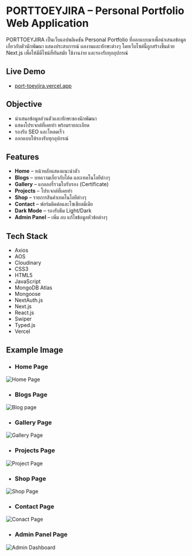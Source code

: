 # PORTTOEYJIRA – Personal Portfolio Web Application
PORTTOEYJIRA เป็นเว็บแอปพลิเคชัน Personal Portfolio ที่ออกแบบมาเพื่อนำเสนอข้อมูลเกี่ยวกับตัวนักพัฒนา แสดงประสบการณ์ ผลงานและทักษะต่างๆ โดยเว็บไซต์นี้ถูกสร้างขึ้นด้วย Next.js เพื่อให้มีดีไซน์ที่ทันสมัย ใช้งานง่าย และรองรับทุกอุปกรณ์

## Live Demo 
- [port-toeyjira.vercel.app](https://port-toeyjira.vercel.app/)  

## Objective  
- นำเสนอข้อมูลส่วนตัวและทักษะของนักพัฒนา  
- แสดงโปรเจกต์ที่เคยทำ พร้อมรายละเอียด  
- รองรับ SEO และโหลดเร็ว  
- ออกแบบให้รองรับทุกอุปกรณ์  

## Features  
- **Home** – หน้าหลักแสดงแนะนำตัว   
- **Blogs** – บทความเกี่ยวกับโค้ด และเทคโนโลยีต่างๆ
- **Gallery** – แกลลอรี่รวมใบรับรอง (Certificate)
- **Projects** – โปรเจกต์ที่เคยทำ
- **Shop** – รายการสินค้าเทคโนโลยีต่างๆ
- **Contact** – ฟอร์มติดต่อและโซเชียลมีเดีย  
- **Dark Mode** – รองรับธีม Light/Dark  
- **Admin Panel** – เพิ่ม ลบ แก้ไขข้อมูลหัวข้อต่างๆ  

## Tech Stack  
- Axios
- AOS
- Cloudinary
- CSS3
- HTML5
- JavaScript
- MongoDB Atlas
- Mongoose
- NextAuth.js
- Next.js
- React.js
- Swiper
- Typed.js
- Vercel

## Example Image
- ### Home Page
![Home Page](https://github.com/user-attachments/assets/73308b75-2500-4a6f-a90d-fbe31928c6e3)

- ### Blogs Page
![Blog page](https://github.com/user-attachments/assets/e91e00a8-31cf-423c-8e3c-d0d87061f52d)

- ### Gallery Page
![Gallery Page](https://github.com/user-attachments/assets/a0d8ad5d-f023-44fe-84e2-20766090832f)

- ### Projects Page
![Project Page](https://github.com/user-attachments/assets/8a56e1a8-7436-404a-8d8a-d7b54c03e375)

- ### Shop Page
![Shop Page](https://github.com/user-attachments/assets/226f3c70-3628-4ea5-857c-61f5a31342c2)

- ### Contact Page
![Conact Page](https://github.com/user-attachments/assets/5f78a1e3-bae6-42d7-a587-0099bb8fc6cb)

- ### Admin Panel Page
![Admin Dashboard](https://github.com/user-attachments/assets/626868ce-f141-49f0-a14f-918bf92f4bce)

